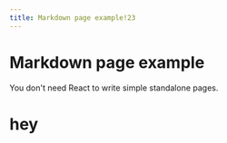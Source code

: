 ```yaml
---
title: Markdown page example!23
---
```


# Markdown page example

You don't need React to write simple standalone pages.
 # hey
